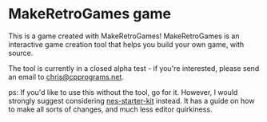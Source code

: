 # MakeRetroGames game

This is a game created with MakeRetroGames! MakeRetroGames is an interactive game creation tool that helps
you build your own game, with source. 

The tool is currently in a closed alpha test - if you're interested, please send an email
to chris@cpprograms.net. 

ps: If you'd like to use this without the tool, go for it. However, I would strongly 
suggest considering 
[nes-starter-kit](https://cppchriscpp.github.io/nes-starter-kit/) instead. It has a
guide on how to make all sorts of changes, and much less editor quirkiness.